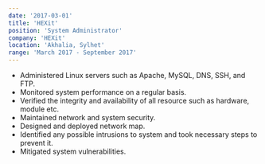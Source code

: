 ```yaml
---
date: '2017-03-01'
title: 'HEXit'
position: 'System Administrator'
company: 'HEXit'
location: 'Akhalia, Sylhet'
range: 'March 2017 - September 2017'
---
```


- Administered Linux servers such as Apache, MySQL, DNS, SSH, and FTP.
- Monitored system performance on a regular basis.
- Verified the integrity and availability of all resource such as hardware, module etc.
- Maintained network and system security.
- Designed and deployed network map.
- Identified any possible intrusions to system and took necessary steps to prevent it.
- Mitigated system vulnerabilities.